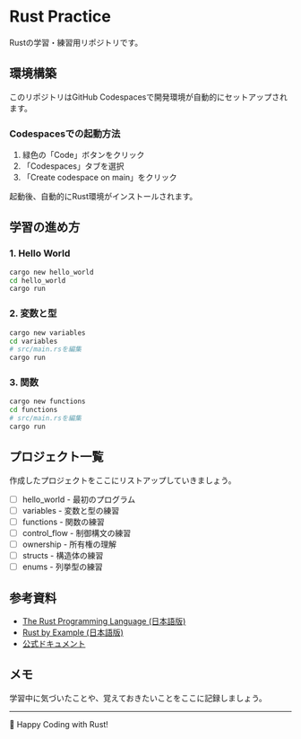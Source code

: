 # Rust Practice

Rustの学習・練習用リポジトリです。

## 環境構築

このリポジトリはGitHub Codespacesで開発環境が自動的にセットアップされます。

### Codespacesでの起動方法

1. 緑色の「Code」ボタンをクリック
2. 「Codespaces」タブを選択
3. 「Create codespace on main」をクリック

起動後、自動的にRust環境がインストールされます。

## 学習の進め方

### 1. Hello World

```bash
cargo new hello_world
cd hello_world
cargo run
```

### 2. 変数と型

```bash
cargo new variables
cd variables
# src/main.rsを編集
cargo run
```

### 3. 関数

```bash
cargo new functions
cd functions
# src/main.rsを編集
cargo run
```

## プロジェクト一覧

作成したプロジェクトをここにリストアップしていきましょう。

- [ ] hello_world - 最初のプログラム
- [ ] variables - 変数と型の練習
- [ ] functions - 関数の練習
- [ ] control_flow - 制御構文の練習
- [ ] ownership - 所有権の理解
- [ ] structs - 構造体の練習
- [ ] enums - 列挙型の練習

## 参考資料

- [The Rust Programming Language (日本語版)](https://doc.rust-jp.rs/book-ja/)
- [Rust by Example (日本語版)](https://doc.rust-jp.rs/rust-by-example-ja/)
- [公式ドキュメント](https://www.rust-lang.org/ja)

## メモ

学習中に気づいたことや、覚えておきたいことをここに記録しましょう。

---

🦀 Happy Coding with Rust!